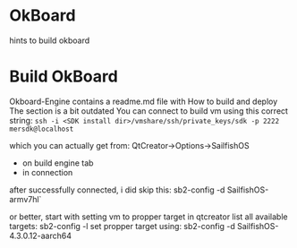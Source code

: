 # OkBoard
hints to build okboard

# Build OkBoard
Okboard-Engine contains a readme.md file with How to build and deploy
The section is a bit outdated
You can connect to build vm using this correct string:
`ssh -i <SDK install dir>/vmshare/ssh/private_keys/sdk -p 2222 mersdk@localhost`

which you can actually get from:
QtCreator->Options->SailfishOS
- on build engine tab
- in connection

after successfully connected, i did skip this: sb2-config -d SailfishOS-armv7hl`

or better, start with setting vm to propper target in qtcreator
list all available targets:
sb2-config -l
set propper target using:
sb2-config -d SailfishOS-4.3.0.12-aarch64



